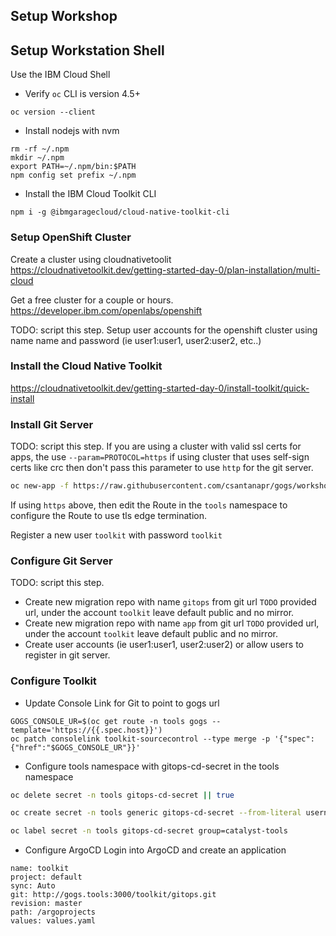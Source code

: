 ## Setup Workshop

## Setup Workstation Shell

Use the IBM Cloud Shell

- Verify `oc` CLI is version 4.5+
```
oc version --client
```

- Install nodejs with nvm
```
rm -rf ~/.npm
mkdir ~/.npm
export PATH=~/.npm/bin:$PATH
npm config set prefix ~/.npm
```

- Install the IBM Cloud Toolkit CLI
```
npm i -g @ibmgaragecloud/cloud-native-toolkit-cli
```

### Setup OpenShift Cluster

Create a cluster using cloudnativetoolit
https://cloudnativetoolkit.dev/getting-started-day-0/plan-installation/multi-cloud

Get a free cluster for a couple or hours.
https://developer.ibm.com/openlabs/openshift

TODO: script this step.
Setup user accounts for the openshift cluster using name name and password (ie user1:user1, user2:user2, etc..)


### Install the Cloud Native Toolkit

https://cloudnativetoolkit.dev/getting-started-day-0/install-toolkit/quick-install

### Install Git Server

TODO: script this step.
If you are using a cluster with valid ssl certs for apps, the use `--param=PROTOCOL=https` if using cluster that uses self-sign certs like crc then don't pass this parameter to use `http` for the git server.

```bash
oc new-app -f https://raw.githubusercontent.com/csantanapr/gogs/workshop/gogs-template.yaml --param=HOSTNAME=gogs-tools.$(oc get ingresses.config.openshift.io cluster -o template={{.spec.domain}}) -n tools
```

If using `https` above, then edit the Route in the `tools` namespace to configure the Route to use tls edge termination.

Register a new user `toolkit` with password `toolkit`

### Configure Git Server

TODO: script this step.
- Create new migration repo with name `gitops` from git url `TODO` provided url, under the account `toolkit` leave default public and no mirror.
- Create new migration repo with name `app` from git url `TODO` provided url, under the account `toolkit` leave default public and no mirror.
- Create user accounts (ie user1:user1, user2:user2) or allow users to register in git server.

### Configure Toolkit

- Update Console Link for Git to point to gogs url
```
GOGS_CONSOLE_UR=$(oc get route -n tools gogs --template='https://{{.spec.host}}')
oc patch consolelink toolkit-sourcecontrol --type merge -p '{"spec":{"href":"$GOGS_CONSOLE_UR"}}'
```

- Configure tools namespace with gitops-cd-secret in the tools namespace
```bash
oc delete secret -n tools gitops-cd-secret || true

oc create secret -n tools generic gitops-cd-secret --from-literal username=toolkit --from-literal password=toolkit

oc label secret -n tools gitops-cd-secret group=catalyst-tools
```

- Configure ArgoCD
Login into ArgoCD and create an application
```
name: toolkit
project: default
sync: Auto
git: http://gogs.tools:3000/toolkit/gitops.git
revision: master
path: /argoprojects
values: values.yaml
```


